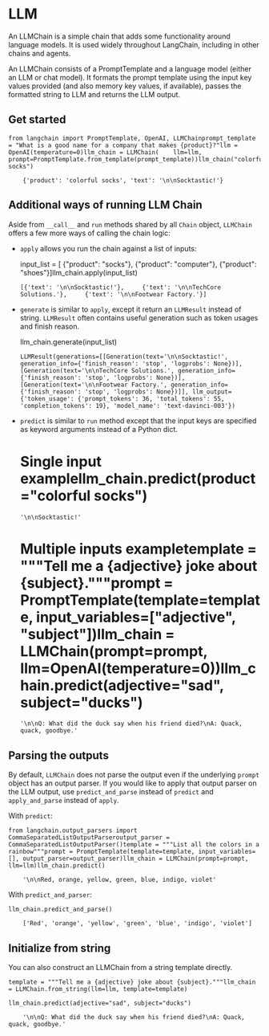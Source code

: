 LLM
===

An LLMChain is a simple chain that adds some functionality around language models. It is used widely throughout LangChain, including in other chains and agents.

An LLMChain consists of a PromptTemplate and a language model (either an LLM or chat model). It formats the prompt template using the input key values provided (and also memory key values, if available), passes the formatted string to LLM and returns the LLM output.

Get started[](#get-started "Direct link to Get started")
---------------------------------------------------------

    from langchain import PromptTemplate, OpenAI, LLMChainprompt_template = "What is a good name for a company that makes {product}?"llm = OpenAI(temperature=0)llm_chain = LLMChain(    llm=llm,    prompt=PromptTemplate.from_template(prompt_template))llm_chain("colorful socks")

        {'product': 'colorful socks', 'text': '\n\nSocktastic!'}

Additional ways of running LLM Chain[](#additional-ways-of-running-llm-chain "Direct link to Additional ways of running LLM Chain")
------------------------------------------------------------------------------------------------------------------------------------

Aside from `__call__` and `run` methods shared by all `Chain` object, `LLMChain` offers a few more ways of calling the chain logic:

*   `apply` allows you run the chain against a list of inputs:

    input_list = [    {"product": "socks"},    {"product": "computer"},    {"product": "shoes"}]llm_chain.apply(input_list)

        [{'text': '\n\nSocktastic!'},     {'text': '\n\nTechCore Solutions.'},     {'text': '\n\nFootwear Factory.'}]

*   `generate` is similar to `apply`, except it return an `LLMResult` instead of string. `LLMResult` often contains useful generation such as token usages and finish reason.

    llm_chain.generate(input_list)

        LLMResult(generations=[[Generation(text='\n\nSocktastic!', generation_info={'finish_reason': 'stop', 'logprobs': None})], [Generation(text='\n\nTechCore Solutions.', generation_info={'finish_reason': 'stop', 'logprobs': None})], [Generation(text='\n\nFootwear Factory.', generation_info={'finish_reason': 'stop', 'logprobs': None})]], llm_output={'token_usage': {'prompt_tokens': 36, 'total_tokens': 55, 'completion_tokens': 19}, 'model_name': 'text-davinci-003'})

*   `predict` is similar to `run` method except that the input keys are specified as keyword arguments instead of a Python dict.

    # Single input examplellm_chain.predict(product="colorful socks")

        '\n\nSocktastic!'

    # Multiple inputs exampletemplate = """Tell me a {adjective} joke about {subject}."""prompt = PromptTemplate(template=template, input_variables=["adjective", "subject"])llm_chain = LLMChain(prompt=prompt, llm=OpenAI(temperature=0))llm_chain.predict(adjective="sad", subject="ducks")

        '\n\nQ: What did the duck say when his friend died?\nA: Quack, quack, goodbye.'

Parsing the outputs[](#parsing-the-outputs "Direct link to Parsing the outputs")
---------------------------------------------------------------------------------

By default, `LLMChain` does not parse the output even if the underlying `prompt` object has an output parser. If you would like to apply that output parser on the LLM output, use `predict_and_parse` instead of `predict` and `apply_and_parse` instead of `apply`.

With `predict`:

    from langchain.output_parsers import CommaSeparatedListOutputParseroutput_parser = CommaSeparatedListOutputParser()template = """List all the colors in a rainbow"""prompt = PromptTemplate(template=template, input_variables=[], output_parser=output_parser)llm_chain = LLMChain(prompt=prompt, llm=llm)llm_chain.predict()

        '\n\nRed, orange, yellow, green, blue, indigo, violet'

With `predict_and_parser`:

    llm_chain.predict_and_parse()

        ['Red', 'orange', 'yellow', 'green', 'blue', 'indigo', 'violet']

Initialize from string[](#initialize-from-string "Direct link to Initialize from string")
------------------------------------------------------------------------------------------

You can also construct an LLMChain from a string template directly.

    template = """Tell me a {adjective} joke about {subject}."""llm_chain = LLMChain.from_string(llm=llm, template=template)

    llm_chain.predict(adjective="sad", subject="ducks")

        '\n\nQ: What did the duck say when his friend died?\nA: Quack, quack, goodbye.'